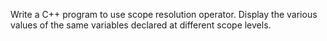 Write a C++ program to use scope resolution operator. Display the various values of the same variables declared at different scope levels.

